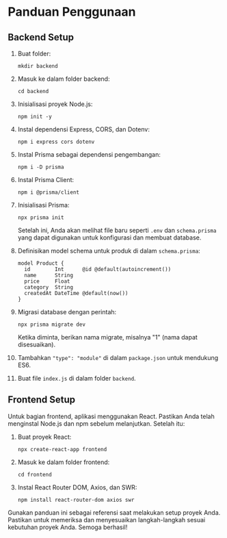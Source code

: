 # Panduan Penggunaan

## Backend Setup

1. Buat folder:
    ```
    mkdir backend
    ```

2. Masuk ke dalam folder backend:
    ```
    cd backend
    ```

3. Inisialisasi proyek Node.js:
    ```
    npm init -y
    ```

4. Instal dependensi Express, CORS, dan Dotenv:
    ```
    npm i express cors dotenv
    ```

5. Instal Prisma sebagai dependensi pengembangan:
    ```
    npm i -D prisma
    ```

6. Instal Prisma Client:
    ```
    npm i @prisma/client
    ```

7. Inisialisasi Prisma:
    ```
    npx prisma init
    ```

    Setelah ini, Anda akan melihat file baru seperti `.env` dan `schema.prisma` yang dapat digunakan untuk konfigurasi dan membuat database.

8. Definisikan model schema untuk produk di dalam `schema.prisma`:
    ```prisma
    model Product {
      id        Int      @id @default(autoincrement())
      name      String
      price     Float
      category  String
      createdAt DateTime @default(now())
    }
    ```

9. Migrasi database dengan perintah:
    ```
    npx prisma migrate dev
    ```

    Ketika diminta, berikan nama migrate, misalnya "1" (nama dapat disesuaikan).

10. Tambahkan `"type": "module"` di dalam `package.json` untuk mendukung ES6.

11. Buat file `index.js` di dalam folder `backend`.

## Frontend Setup

Untuk bagian frontend, aplikasi menggunakan React. Pastikan Anda telah menginstal Node.js dan npm sebelum melanjutkan. Setelah itu:

1. Buat proyek React:
    ```
    npx create-react-app frontend
    ```

2. Masuk ke dalam folder frontend:
    ```
    cd frontend
    ```

3. Instal React Router DOM, Axios, dan SWR:
    ```
    npm install react-router-dom axios swr
    ```

Gunakan panduan ini sebagai referensi saat melakukan setup proyek Anda. Pastikan untuk memeriksa dan menyesuaikan langkah-langkah sesuai kebutuhan proyek Anda. Semoga berhasil!
